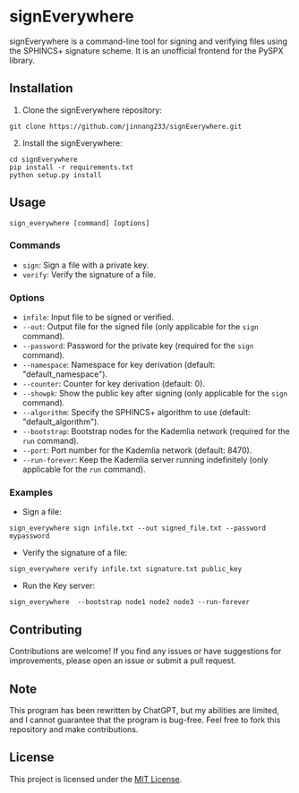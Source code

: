 # signEverywhere

signEverywhere is a command-line tool for signing and verifying files using the SPHINCS+ signature scheme. It is an unofficial frontend for the PySPX library.

## Installation

1. Clone the signEverywhere repository:
```
git clone https://github.com/jinnang233/signEverywhere.git
```

2. Install the signEverywhere:
```
cd signEverywhere
pip install -r requirements.txt
python setup.py install
```

## Usage

```
sign_everywhere [command] [options]
```

### Commands

- `sign`: Sign a file with a private key.
- `verify`: Verify the signature of a file.

### Options

- `infile`: Input file to be signed or verified.
- `--out`: Output file for the signed file (only applicable for the `sign` command).
- `--password`: Password for the private key (required for the `sign` command).
- `--namespace`: Namespace for key derivation (default: "default_namespace").
- `--counter`: Counter for key derivation (default: 0).
- `--showpk`: Show the public key after signing (only applicable for the `sign` command).
- `--algorithm`: Specify the SPHINCS+ algorithm to use (default: "default_algorithm").
- `--bootstrap`: Bootstrap nodes for the Kademlia network (required for the `run` command).
- `--port`: Port number for the Kademlia network (default: 8470).
- `--run-forever`: Keep the Kademlia server running indefinitely (only applicable for the `run` command).

### Examples

- Sign a file:

```
sign_everywhere sign infile.txt --out signed_file.txt --password mypassword
```


- Verify the signature of a file:
```
sign_everywhere verify infile.txt signature.txt public_key
```


- Run the Key server:
```
sign_everywhere  --bootstrap node1 node2 node3 --run-forever
```



## Contributing

Contributions are welcome! If you find any issues or have suggestions for improvements, please open an issue or submit a pull request.

## Note

This program has been rewritten by ChatGPT, but my abilities are limited, and I cannot guarantee that the program is bug-free. Feel free to fork this repository and make contributions.

## License

This project is licensed under the [MIT License](LICENSE).


